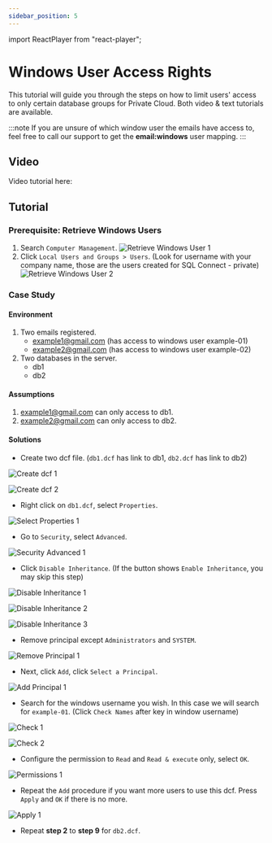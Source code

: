 ```yaml
---
sidebar_position: 5
---
```


import ReactPlayer from "react-player";

# Windows User Access Rights

This tutorial will guide you through the steps on how to limit users' access to only certain database groups for Private Cloud.
Both video & text tutorials are available.

:::note
If you are unsure of which window user the emails have access to, feel free to call our support to get the **email:windows** user mapping.
:::

## Video

Video tutorial here:

<ReactPlayer controls url="https://youtu.be/H78QOIUPd7k" />

## Tutorial

### Prerequisite: Retrieve Windows Users

1. Search `Computer Management`.
   ![Retrieve Windows User 1](../../../static/img/private-cloud/windows-user-access-rights/retrieve-windows-user-1.png)
2. Click `Local Users and Groups > Users`. (Look for username with your company name, those are the users created for SQL Connect - private)
   ![Retrieve Windows User 2](../../../static/img/private-cloud/windows-user-access-rights/retrieve-windows-user-2.png)

### Case Study

#### Environment

1. Two emails registered.
   - example1@gmail.com (has access to windows user example-01)
   - example2@gmail.com (has access to windows user example-02)
2. Two databases in the server.
   - db1
   - db2

#### Assumptions

1. example1@gmail.com can only access to db1.
2. example2@gmail.com can only access to db2.

#### Solutions

- Create two dcf file. (`db1.dcf` has link to db1, `db2.dcf` has link to db2)

![Create dcf 1](../../../static/img/private-cloud/windows-user-access-rights/1-create-dcf.png)

![Create dcf 2](../../../static/img/private-cloud/windows-user-access-rights/1-create-dcf-2.png)

- Right click on `db1.dcf`, select `Properties`.

![Select Properties 1](../../../static/img/private-cloud/windows-user-access-rights/2-select-properties.png)

- Go to `Security`, select `Advanced`.

![Security Advanced 1](../../../static/img/private-cloud/windows-user-access-rights/3-security-advanced.png)

- Click `Disable Inheritance`. (If the button shows `Enable Inheritance`, you may skip this step)

![Disable Inheritance 1](../../../static/img/private-cloud/windows-user-access-rights/4-disable-inheritance.png)

![Disable Inheritance 2](../../../static/img/private-cloud/windows-user-access-rights/4-disable-inheritance-2.png)

![Disable Inheritance 3](../../../static/img/private-cloud/windows-user-access-rights/4-disable-inheritance-3.png)

- Remove principal except `Administrators` and `SYSTEM`.

![Remove Principal 1](../../../static/img/private-cloud/windows-user-access-rights/5-remove-principal.png)

- Next, click `Add`, click `Select a Principal`.

![Add Principal 1](../../../static/img/private-cloud/windows-user-access-rights/6-add-principal.png)

- Search for the windows username you wish. In this case we will search for `example-01`. (Click `Check Names` after key in window username)

![Check 1](../../../static/img/private-cloud/windows-user-access-rights/7-check-1.png)

![Check 2](../../../static/img/private-cloud/windows-user-access-rights/7-check-2.png)

- Configure the permission to `Read` and `Read & execute` only, select `OK`.

![Permissions 1](../../../static/img/private-cloud/windows-user-access-rights/8-permissions.png)

- Repeat the `Add` procedure if you want more users to use this dcf. Press `Apply` and `OK` if there is no more.

![Apply 1](../../../static/img/private-cloud/windows-user-access-rights/9-apply.png)

- Repeat **step 2** to **step 9** for `db2.dcf`.
